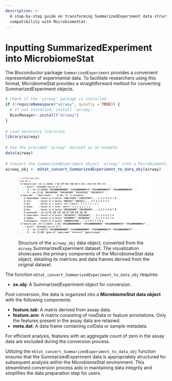 ```yaml
---
description: >-
  A step-by-step guide on transforming SummarizedExperiment data structures for
  compatibility with MicrobiomeStat.
---
```


# Inputting SummarizedExperiment into MicrobiomeStat

The Bioconductor package `SummarizedExperiment` provides a convenient representation of experimental data. To facilitate researchers using this format, MicrobiomeStat provides a straightforward method for converting SummarizedExperiment objects.

```r
# Check if the 'airway' package is installed
if (!requireNamespace("airway", quietly = TRUE)) {
  # If not installed, install 'airway'
  BiocManager::install("airway")
}

# Load necessary libraries
library(airway)

# Use the provided 'airway' dataset as an example
data(airway)

# Convert the SummarizedExperiment object 'airway' into a MicrobiomeStat data object
airway_obj <- mStat_convert_SummarizedExperiment_to_data_obj(airway)
```

<figure><img src="../../.gitbook/assets/Screenshot 2023-10-10 at 11.50.07.png" alt=""><figcaption><p>Structure of the <code>airway_obj</code> data object, converted from the <code>airway</code> SummarizedExperiment dataset. The visualization showcases the primary components of the MicrobiomeStat data object, detailing its matrices and data frames derived from the original dataset.</p></figcaption></figure>

The function `mStat_convert_SummarizedExperiment_to_data_obj` requires:

* **se.obj**: A SummarizedExperiment object for conversion.

Post conversion, the data is organized into a **MicrobiomeStat data object** with the following components:

* **feature.tab**: A matrix derived from assay data.
* **feature.ann**: A matrix consisting of rowData or feature annotations. Only the features present in the assay data are retained.
* **meta.dat**: A data frame containing colData or sample metadata.

For efficient analysis, features with an aggregate count of zero in the assay data are excluded during the conversion process.

Utilizing the `mStat_convert_SummarizedExperiment_to_data_obj` function ensures that the SummarizedExperiment data is appropriately structured for subsequent analysis within the MicrobiomeStat environment. This streamlined conversion process aids in maintaining data integrity and simplifies the data preparation step for users.

